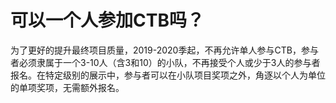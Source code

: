 # 可以一个人参加CTB吗？

为了更好的提升最终项目质量，2019-2020季起，不再允许单人参与CTB，参与者必须隶属于一个3-10人（含3和10）的小队，不再接受个人或少于3人的参与者报名。在特定级别的展示中，参与者可以在小队项目奖项之外，角逐以个人为单位的单项奖项，无需额外报名。

